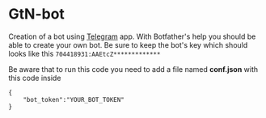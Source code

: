 # GtN-bot

Creation of a bot using [Telegram](https://telegram.org) app.
With Botfather's help you should be able to create your own bot. Be sure to keep the bot's key 
which should looks like this 
```704418931:AAEtcZ*************```

Be aware that to run this code you need to add a file named <strong>conf.json</strong>  with this code inside
```
{
    "bot_token":"YOUR_BOT_TOKEN"
}
```